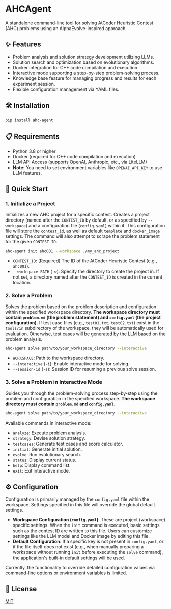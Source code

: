 # AHCAgent

A standalone command-line tool for solving AtCoder Heuristic Contest (AHC) problems using an AlphaEvolve-inspired approach.

## ✨ Features

- Problem analysis and solution strategy development utilizing LLMs.
- Solution search and optimization based on evolutionary algorithms.
- Docker integration for C++ code compilation and execution.
- Interactive mode supporting a step-by-step problem-solving process.
- Knowledge base feature for managing progress and results for each experiment session.
- Flexible configuration management via YAML files.

## 🛠️ Installation

```bash
pip install ahc-agent
```

## 📋 Requirements

- Python 3.8 or higher
- Docker (required for C++ code compilation and execution)
- LLM API Access (supports OpenAI, Anthropic, etc., via LiteLLM)
- **Note:** You need to set environment variables like `OPENAI_API_KEY` to use LLM features.

## 🚀 Quick Start

### 1\. Initialize a Project

Initializes a new AHC project for a specific contest.
Creates a project directory (named after the `CONTEST_ID` by default, or as specified by `--workspace`)
and a configuration file (`config.yaml`) within it.
This configuration file will store the `contest_id`, as well as default `template` and `docker_image` settings.
The command will also attempt to scrape the problem statement for the given `CONTEST_ID`.

```bash
ahc-agent init ahc001 --workspace ./my_ahc_project
```

- `CONTEST_ID`: (Required) The ID of the AtCoder Heuristic Contest (e.g., `ahc001`).
- `--workspace PATH` (`-w`): Specify the directory to create the project in.
  If not set, a directory named after the `CONTEST_ID` is created in the current location.

### 2\. Solve a Problem

Solves the problem based on the problem description and configuration within the specified workspace directory.
**The workspace directory must contain `problem.md` (the problem statement) and `config.yaml` (the project configuration).**
If test case files (e.g., `test01.txt`, `test02.txt`) exist in the `tools/in` subdirectory of the workspace, they will be automatically used for evaluation. Otherwise, test cases will be generated by the LLM based on the problem analysis.

```bash
ahc-agent solve path/to/your_workspace_directory --interactive
```

- `WORKSPACE`: Path to the workspace directory.
- `--interactive` (`-i`): Enable interactive mode for solving.
- `--session-id` (`-s`): Session ID for resuming a previous solve session.

### 3\. Solve a Problem in Interactive Mode

Guides you through the problem-solving process step-by-step using the problem and configuration in the specified workspace.
**The workspace directory must contain `problem.md` and `config.yaml`.**

```bash
ahc-agent solve path/to/your_workspace_directory --interactive
```

Available commands in interactive mode:

- `analyze`: Execute problem analysis.
- `strategy`: Devise solution strategy.
- `testcases`: Generate test cases and score calculator.
- `initial`: Generate initial solution.
- `evolve`: Run evolutionary search.
- `status`: Display current status.
- `help`: Display command list.
- `exit`: Exit interactive mode.

## ⚙️ Configuration

Configuration is primarily managed by the `config.yaml` file within the workspace. Settings specified in this file will override the global default settings.

- **Workspace Configuration (`config.yaml`)**: These are project (workspace) specific settings. When the `init` command is executed, basic settings such as the contest ID are written to this file. Users can customize settings like the LLM model and Docker image by editing this file.
- **Default Configuration**: If a specific key is not present in `config.yaml`, or if the file itself does not exist (e.g., when manually preparing a workspace without running `init` before executing the `solve` command), the application's built-in default settings will be used.

Currently, the functionality to override detailed configuration values via command-line options or environment variables is limited.

## 📜 License

[MIT](https://www.google.com/search?q=LICENSE)
